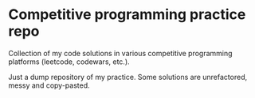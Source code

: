 # Competitive programming practice repo

Collection of my code solutions in various competitive programming platforms 
(leetcode, codewars, etc.). 

Just a dump repository of my practice. Some solutions are unrefactored, messy and copy-pasted.
